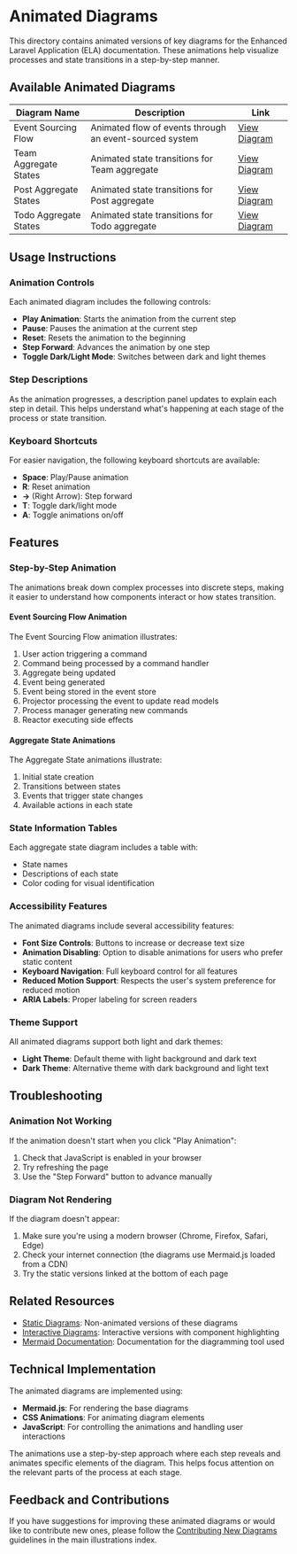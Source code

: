 # Animated Diagrams

This directory contains animated versions of key diagrams for the Enhanced Laravel Application (ELA) documentation. These animations help visualize processes and state transitions in a step-by-step manner.

## Available Animated Diagrams

| Diagram Name | Description | Link |
|--------------|-------------|------|
| Event Sourcing Flow | Animated flow of events through an event-sourced system | [View Diagram](/_root/docs/E_L_A/illustrations/animated/event-sourcing-flow-animated.html) |
| Team Aggregate States | Animated state transitions for Team aggregate | [View Diagram](/_root/docs/E_L_A/illustrations/animated/team-aggregate-states-animated.html) |
| Post Aggregate States | Animated state transitions for Post aggregate | [View Diagram](/_root/docs/E_L_A/illustrations/animated/post-aggregate-states-animated.html) |
| Todo Aggregate States | Animated state transitions for Todo aggregate | [View Diagram](/_root/docs/E_L_A/illustrations/animated/todo-aggregate-states-animated.html) |

## Usage Instructions

### Animation Controls

Each animated diagram includes the following controls:

- **Play Animation**: Starts the animation from the current step
- **Pause**: Pauses the animation at the current step
- **Reset**: Resets the animation to the beginning
- **Step Forward**: Advances the animation by one step
- **Toggle Dark/Light Mode**: Switches between dark and light themes

### Step Descriptions

As the animation progresses, a description panel updates to explain each step in detail. This helps understand what's happening at each stage of the process or state transition.

### Keyboard Shortcuts

For easier navigation, the following keyboard shortcuts are available:

- **Space**: Play/Pause animation
- **R**: Reset animation
- **→** (Right Arrow): Step forward
- **T**: Toggle dark/light mode
- **A**: Toggle animations on/off

## Features

### Step-by-Step Animation

The animations break down complex processes into discrete steps, making it easier to understand how components interact or how states transition.

#### Event Sourcing Flow Animation

The Event Sourcing Flow animation illustrates:

1. User action triggering a command
2. Command being processed by a command handler
3. Aggregate being updated
4. Event being generated
5. Event being stored in the event store
6. Projector processing the event to update read models
7. Process manager generating new commands
8. Reactor executing side effects

#### Aggregate State Animations

The Aggregate State animations illustrate:

1. Initial state creation
2. Transitions between states
3. Events that trigger state changes
4. Available actions in each state

### State Information Tables

Each aggregate state diagram includes a table with:

- State names
- Descriptions of each state
- Color coding for visual identification

### Accessibility Features

The animated diagrams include several accessibility features:

- **Font Size Controls**: Buttons to increase or decrease text size
- **Animation Disabling**: Option to disable animations for users who prefer static content
- **Keyboard Navigation**: Full keyboard control for all features
- **Reduced Motion Support**: Respects the user's system preference for reduced motion
- **ARIA Labels**: Proper labeling for screen readers

### Theme Support

All animated diagrams support both light and dark themes:

- **Light Theme**: Default theme with light background and dark text
- **Dark Theme**: Alternative theme with dark background and light text

## Troubleshooting

### Animation Not Working

If the animation doesn't start when you click "Play Animation":

1. Check that JavaScript is enabled in your browser
2. Try refreshing the page
3. Use the "Step Forward" button to advance manually

### Diagram Not Rendering

If the diagram doesn't appear:

1. Make sure you're using a modern browser (Chrome, Firefox, Safari, Edge)
2. Check your internet connection (the diagrams use Mermaid.js loaded from a CDN)
3. Try the static versions linked at the bottom of each page

## Related Resources

- [Static Diagrams](/_root/docs/E_L_A/illustrations/mermaid): Non-animated versions of these diagrams
- [Interactive Diagrams](/_root/docs/E_L_A/illustrations/interactive): Interactive versions with component highlighting
- [Mermaid Documentation](https:/mermaid.js.org): Documentation for the diagramming tool used

## Technical Implementation

The animated diagrams are implemented using:

- **Mermaid.js**: For rendering the base diagrams
- **CSS Animations**: For animating diagram elements
- **JavaScript**: For controlling the animations and handling user interactions

The animations use a step-by-step approach where each step reveals and animates specific elements of the diagram. This helps focus attention on the relevant parts of the process at each stage.

## Feedback and Contributions

If you have suggestions for improving these animated diagrams or would like to contribute new ones, please follow the [Contributing New Diagrams](/_root/docs/E_L_A/illustrations/index.md#contributing-new-diagrams) guidelines in the main illustrations index.
